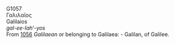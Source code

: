 <body>
  <p>G1057<br>  Γαλιλαῖος  <br> Galilaios  <br><i>gal-ee-lah‘-yos </i><br>From <a href="g1056.htm">1056</a>  <i>Galilaean</i> or belonging to Galilaea: - Galilan, of Galilee.<br></p>
 </body>